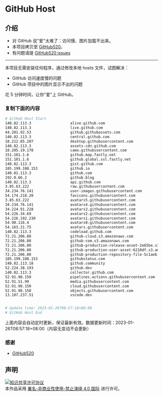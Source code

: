 # GitHub Host
## 介绍
- 对 GitHub 说"爱"太难了：访问慢、图片加载不出来。
- 本项目拷贝至 [GitHub520](https://github.com/521xueweihan/GitHub520)。
- 有问题请提 [GitHub520 issues](https://github.com/521xueweihan/GitHub520/issues/new)

---

本项目无需安装任何程序，通过修改本地 hosts 文件，试图解决：
- GitHub 访问速度慢的问题
- GitHub 项目中的图片显示不出的问题

花 5 分钟时间，让你"爱"上 GitHub。

### 复制下面的内容
```bash
# GitHub Host Start
140.82.113.3                  alive.github.com
140.82.113.3                  live.github.com
44.201.92.53                  github.githubassets.com
140.82.113.3                  central.github.com
18.212.85.207                 desktop.githubusercontent.com
140.82.113.3                  assets-cdn.github.com
18.205.19.170                 camo.githubusercontent.com
151.101.1.6                   github.map.fastly.net
151.101.1.6                   github.global.ssl.fastly.net
140.82.113.3                  gist.github.com
185.199.108.153               github.io
140.82.113.3                  github.com
192.0.66.2                    github.blog
140.82.113.3                  api.github.com
3.85.63.222                   raw.githubusercontent.com
34.234.76.141                 user-images.githubusercontent.com
54.174.218.20                 favicons.githubusercontent.com
3.85.63.222                   avatars5.githubusercontent.com
34.234.76.141                 avatars4.githubusercontent.com
34.224.91.228                 avatars3.githubusercontent.com
54.226.34.69                  avatars2.githubusercontent.com
54.226.192.230                avatars1.githubusercontent.com
54.90.116.4                   avatars0.githubusercontent.com
54.163.21.75                  avatars.githubusercontent.com
140.82.113.3                  codeload.github.com
72.21.206.80                  github-cloud.s3.amazonaws.com
72.21.206.80                  github-com.s3.amazonaws.com
72.21.206.80                  github-production-release-asset-2e65be.s3.amazonaws.com
72.21.206.80                  github-production-user-asset-6210df.s3.amazonaws.com
72.21.206.80                  github-production-repository-file-5c1aeb.s3.amazonaws.com
185.199.108.153               githubstatus.com
140.82.113.18                 github.community
52.224.38.193                 github.dev
140.82.113.3                  collector.github.com
52.91.98.150                  pipelines.actions.githubusercontent.com
52.91.51.99                   media.githubusercontent.com
52.91.98.150                  cloud.githubusercontent.com
52.91.98.150                  objects.githubusercontent.com
13.107.237.51                 vscode.dev


# Update time: 2023-01-26T08:57:18+08:00
# GitHub Host End

```
上面内容会自动定时更新，保证最新有效。数据更新时间：2023-01-26T08:57:18+08:00（内容无变动不会更新）

### 感谢

- [GitHub520](https://github.com/521xueweihan/GitHub520)

## 声明
<a rel="license" href="https://creativecommons.org/licenses/by-nc-nd/4.0/deed.zh"><img alt="知识共享许可协议" style="border-width: 0" src="https://licensebuttons.net/l/by-nc-nd/4.0/88x31.png"></a><br>本作品采用 <a rel="license" href="https://creativecommons.org/licenses/by-nc-nd/4.0/deed.zh">署名-非商业性使用-禁止演绎 4.0 国际</a> 进行许可。